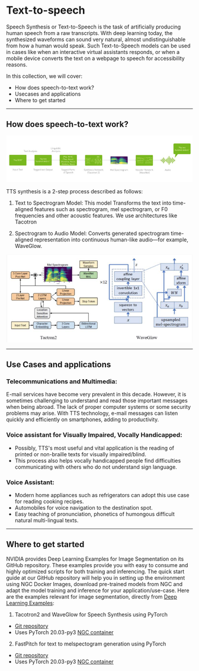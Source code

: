 # Text-to-speech

Speech Synthesis or Text-to-Speech is the task of artificially producing human speech from a raw transcripts. With deep learning today, the synthesized waveforms can sound very natural, almost undistinguishable from how a human would speak. Such Text-to-Speech models can be used in cases like when an interactive virtual assistants responds, or when a mobile device converts the text on a webpage to speech for accessibility reasons. 

In this collection, we will cover:
- How does speech-to-text work?
- Usecases and applications
- Where to get started

---
## How does speech-to-text work?

![](img/9_text-to-speech-figure-1.png)

TTS synthesis is a 2-step process described as follows:

1. Text to Spectrogram Model:
This model Transforms the text into time-aligned features such as spectrogram, mel spectrogram, or F0 frequencies and other acoustic features. We use architectures like Tacotron

2. Spectrogram to Audio Model:
Converts generated spectrogram time-aligned representation into continuous human-like audio—for example, WaveGlow.

![](img/9_text-to-speech-figure-2.png)

---
## Use Cases and applications

### Telecommunications and Multimedia:
E-mail services have become very prevalent in this decade. However, it is sometimes challenging to understand and read those important messages when being abroad. The lack of proper computer systems or some security problems may arise. With TTS technology, e-mail messages can listen quickly and efficiently on smartphones, adding to productivity.  

### Voice assistant for Visually Impaired, Vocally Handicapped:

- Possibly, TTS's most useful and vital application is the reading of printed or non-braille texts for visually impaired/blind.
- This process also helps vocally handicapped people find difficulties communicating with others who do not understand sign language. 

### Voice Assistant:

- Modern home appliances such as refrigerators can adopt this use case for reading cooking recipes.
- Automobiles for voice navigation to the destination spot.
- Easy teaching of pronunciation, phonetics of humongous difficult natural multi-lingual texts.

---
## Where to get started

NVIDIA provides Deep Learning Examples for Image Segmentation on its GitHub repository. These examples provide you with easy to consume and highly optimized scripts for both training and inferencing. The quick start guide at our GitHub repository will help you in setting up the environment using NGC Docker Images, download pre-trained models from NGC and adapt the model training and inference for your application/use-case. 
Here are the examples relevant for image segmentation, directly from [Deep Learning Examples](https://github.com/NVIDIA/DeepLearningExamples):

1. Tacotron2 and WaveGlow for Speech Synthesis using PyTorch
- [Git repository](https://github.com/NVIDIA/DeepLearningExamples/tree/master/PyTorch/SpeechSynthesis/Tacotron2)
- Uses PyTorch 20.03-py3 [NGC container](https://ngc.nvidia.com/registry/nvidia-pytorch)

2. FastPitch for text to melspectogram generation using PyTorch
- [Git repository](https://github.com/NVIDIA/DeepLearningExamples/tree/master/PyTorch/SpeechSynthesis/FastPitch)
- Uses PyTorch 20.03-py3 [NGC container](https://ngc.nvidia.com/registry/nvidia-pytorch)
